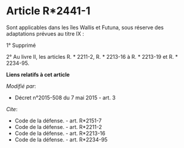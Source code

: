 # Article R*2441-1

Sont applicables dans les îles Wallis et Futuna, sous réserve des  adaptations prévues au titre IX : 

1° Supprimé 

2° Au livre II, les articles R. * 2211-2, R. * 2213-16 à R. * 2213-19 et R. * 2234-95.

**Liens relatifs à cet article**

_Modifié par_:

  - Décret n°2015-508 du 7 mai 2015 - art. 3

_Cite_:

  - Code de la défense. - art. R*2151-7
  - Code de la défense. - art. R*2211-2
  - Code de la défense. - art. R*2213-16
  - Code de la défense. - art. R*2234-95

